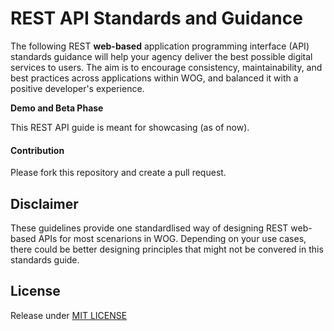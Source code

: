 # REST API Standards and Guidance

The following REST **web-based** application programming interface \(API\) standards guidance will help your agency deliver the best possible digital services to users. The aim is to encourage consistency, maintainability, and best practices across applications within WOG, and balanced it with a positive developer's experience.

**Demo and Beta Phase**

This REST API guide is meant for showcasing \(as of now\). 

#### Contribution

Please fork this repository and create a pull request.

## Disclaimer

These guidelines provide one standardlised way of designing REST web-based APIs for most scenarions in WOG. Depending on your use cases, there could be better designing principles that might not be convered in this standards guide.

## License

Release under [MIT LICENSE](https://github.com/robincher/gds-api-guides/blob/master/LICENSE)

